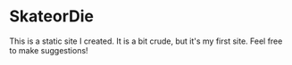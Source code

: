 # SkateorDie
 This is a static site I created. It is a bit crude, but it's my first site.  Feel free to make suggestions! 
 
